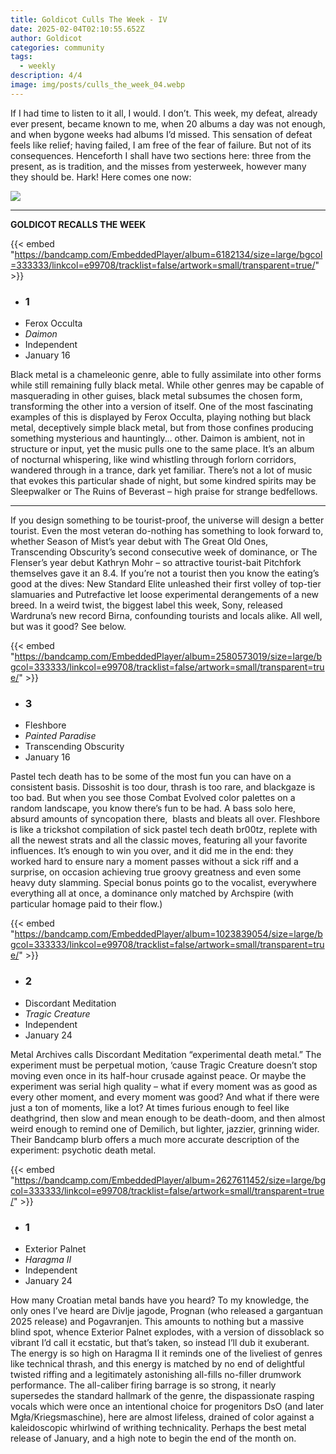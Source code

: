 ```yaml
---
title: Goldicot Culls The Week - IV
date: 2025-02-04T02:10:55.652Z
author: Goldicot
categories: community
tags:
  - weekly
description: 4/4
image: img/posts/culls_the_week_04.webp
---
```

If I had time to listen to it all, I would. I don’t. This week, my defeat, already ever present, became known to me, when 20 albums a day was not enough, and when bygone weeks had albums I’d missed. This sensation of defeat feels like relief; having failed, I am free of the fear of failure. But not of its consequences. Henceforth I shall have two sections here: three from the present, as is tradition, and the misses from yesterweek, however many they should be. Hark! Here comes one now:

![](img/posts/culls_the_week_04.webp)

- - -

**GOLDICOT RECALLS THE WEEK**

{{< embed "https://bandcamp.com/EmbeddedPlayer/album=6182134/size=large/bgcol=333333/linkcol=e99708/tracklist=false/artwork=small/transparent=true/" >}}

* ### 1
* Ferox Occulta
* *Daimon*
* Independent
* January 16

Black metal is a chameleonic genre, able to fully assimilate into other forms while still remaining fully black metal. While other genres may be capable of masquerading in other guises, black metal subsumes the chosen form, transforming the other into a version of itself. One of the most fascinating examples of this is displayed by Ferox Occulta, playing nothing but black metal, deceptively simple black metal, but from those confines producing something mysterious and hauntingly… other. Daimon is ambient, not in structure or input, yet the music pulls one to the same place. It’s an album of nocturnal whispering, like wind whistling through forlorn corridors, wandered through in a trance, dark yet familiar. There’s not a lot of music that evokes this particular shade of night, but some kindred spirits may be Sleepwalker or The Ruins of Beverast – high praise for strange bedfellows. 

- - -

If you design something to be tourist-proof, the universe will design a better tourist. Even the most veteran do-nothing has something to look forward to, whether Season of Mist’s year debut with The Great Old Ones, Transcending Obscurity’s second consecutive week of dominance, or The Flenser’s year debut Kathryn Mohr – so attractive tourist-bait Pitchfork themselves gave it an 8.4. If you’re not a tourist then you know the eating’s good at the dives: New Standard Elite unleashed their first volley of top-tier slamuaries and Putrefactive let loose experimental derangements of a new breed. In a weird twist, the biggest label this week, Sony, released Wardruna’s new record Birna, confounding tourists and locals alike. All well, but was it good? See below.

{{< embed "https://bandcamp.com/EmbeddedPlayer/album=2580573019/size=large/bgcol=333333/linkcol=e99708/tracklist=false/artwork=small/transparent=true/" >}}

* ### 3
* Fleshbore
* *Painted Paradise*
* Transcending Obscurity
* January 16

Pastel tech death has to be some of the most fun you can have on a consistent basis. Dissoshit is too dour, thrash is too rare, and blackgaze is too bad. But when you see those Combat Evolved color palettes on a random landscape, you know there’s fun to be had. A bass solo here, absurd amounts of syncopation there,  blasts and bleats all over. Fleshbore is like a trickshot compilation of sick pastel tech death br00tz, replete with all the newest strats and all the classic moves, featuring all your favorite influences. It’s enough to win you over, and it did me in the end: they worked hard to ensure nary a moment passes without a sick riff and a surprise, on occasion achieving true groovy greatness and even some heavy duty slamming. Special bonus points go to the vocalist, everywhere everything all at once, a dominance only matched by Archspire (with particular homage paid to their flow.)

{{< embed "https://bandcamp.com/EmbeddedPlayer/album=1023839054/size=large/bgcol=333333/linkcol=e99708/tracklist=false/artwork=small/transparent=true/" >}}

* ### 2
* Discordant Meditation
* *Tragic Creature*
* Independent
* January 24

Metal Archives calls Discordant Meditation “experimental death metal.” The experiment must be perpetual motion, ‘cause Tragic Creature doesn’t stop moving even once in its half-hour crusade against peace. Or maybe the experiment was serial high quality – what if every moment was as good as every other moment, and every moment was good? And what if there were just a ton of moments, like a lot? At times furious enough to feel like deathgrind, then slow and mean enough to be death-doom, and then almost weird enough to remind one of Demilich, but lighter,  jazzier, grinning wider.  Their Bandcamp blurb offers a much more accurate description of the experiment: psychotic death metal.

 {{< embed "https://bandcamp.com/EmbeddedPlayer/album=2627611452/size=large/bgcol=333333/linkcol=e99708/tracklist=false/artwork=small/transparent=true/" >}}

* ### 1
* Exterior Palnet
* *Haragma II*
* Independent
* January 24

How many Croatian metal bands have you heard? To my knowledge, the only ones I’ve heard are Divlje jagode, Prognan (who released  a gargantuan 2025 release) and Pogavranjen. This amounts to nothing but  a massive blind spot, whence Exterior Palnet explodes, with a version of dissoblack so vibrant I’d call it ecstatic, but that’s taken, so instead I’ll dub it exuberant.  The energy is so high on Haragma II it reminds one of the liveliest of genres like technical thrash, and this energy is matched by no end of delightful twisted riffing and a legitimately astonishing all-fills no-filler drumwork performance. The all-caliber firing barrage is so strong, it nearly supersedes the standard hallmark of the genre, the dispassionate rasping vocals which were once an intentional choice for progenitors DsO (and later Mgła/Kriegsmaschine), here are almost lifeless, drained of color against a kaleidoscopic whirlwind of writhing technicality. Perhaps the best metal release of January, and a high note to begin the end of the month on.